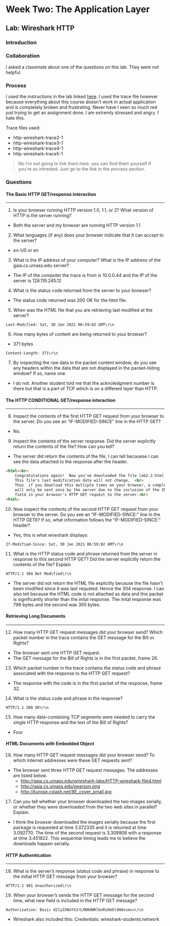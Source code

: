 # Week Two: The Application Layer

## Lab: Wireshark HTTP

### Introduction

### Collaboration
I asked a classmate about one of the questions on this lab. They were not helpful.
### Process
I used the instructions in the lab linked [here](https://gaia.cs.umass.edu/kurose_ross/wireshark.php).
I used the trace file however because everything about this course doesn't work in actual application and is completely broken and frustrating. Never have I seen so much red just trying to get an assignment done. I am extremly stressed and angry. I hate this.

Trace files used:<br>
- http-wireshark-trace2-1
- http-wireshark-trace3-1
- http-wireshark-trace4-1
- http-wireshark-trace5-1

>No I'm not going to link them here. you can find them yourself if you're so intrested. Just go to the link in the process section.
### Questions
#### The Basic HTTP GET/response interaction
***
1. Is your browser running HTTP version 1.0, 1.1, or 2? What version of HTTP is the server running?
- Both the server and my browser are running HTTP version 1.1

2. What languages (if any) does your browser indicate that it can accept to the server?
- en-US or en

3. What is the IP address of your computer? What is the IP address of the gaia.cs.umass.edu server?
- The IP of the computer the trace is from is 10.0.0.44 and the IP of the server is 128.119.245.12

4. What is the status code returned from the server to your browser?
-  The status code returned was 200 OK for the html file.

5. When was the HTML file that you are retrieving last modified at the server?
```
Last-Modified: Sat, 30 Jan 2021 06:59:02 GMT\r\n
```
6. How many bytes of content are being returned to your browser?
- 371 bytes
```
Content-Length: 371\r\n
```

7. By inspecting the raw data in the packet content window, do you see any headers within the data that are not displayed in the packet-listing window? If so, name one.
- I do not. Another student told me that the acknoledgment number is there but that is a part of TCP which is on a different layer than HTTP.

#### The HTTP CONDITIONAL GET/response interaction
***
8. Inspect the contents of the first HTTP GET request from your browser to the server. Do you see an “IF-MODIFIED-SINCE” line in the HTTP GET?
- No.

9. Inspect the contents of the server response. Did the server explicitly return the contents of the file? How can you tell?
- The server did return the contents of the file, I can tell becauese I can see the data attached to the response after the header.
```html
<html><br>
    Congratulations again!  Now you've downloaded the file lab2-2.html. <br>
    This file's last modification date will not change.  <br>
    Thus  if you download this multiple times on your browser, a complete copy <br>
    will only be sent once by the server due to the inclusion of the IN-MODIFIED-SINCE <br>
    field in your browser's HTTP GET request to the server.<br>
<html>

```

10. Now inspect the contents of the second HTTP GET request from your browser to the server. Do you see an “IF-MODIFIED-SINCE:” line in the HTTP GET6? If so, what information follows the “IF-MODIFIED-SINCE:” header?
- Yes, this is what wireshark displays:
```
If-Modified-Since: Sat, 30 Jan 2021 06:59:02 GMT\r\n
```

11. What is the HTTP status code and phrase returned from the server in response to this second HTTP GET? Did the server explicitly return the contents of the file? Explain
```
HTTP/1.1 304 Not Modified\r\n
```
- The server did not return the HTML file explicitly because the file hasn't been modified since it was last requsted. Hence the 304 response. I can also tell because the HTML code is not attached as data and this packet is significantly shorter than the inital response. The inital response was 796 bytes and the second was 305 bytes. 

#### Retrieving Long Documents
***
12. How many HTTP GET request messages did your browser send? Which packet number in the trace contains the GET message for the Bill or Rights?
- The browser sent one HTTP GET request.
- The GET message for the Bill of Rights is in the first packet, frame 26.

13. Which packet number in the trace contains the status code and phrase associated with the response to the HTTP GET request?
- The response with the code is in the first packet of the response, frame 32. 

14. What is the status code and phrase in the response?
```
HTTP/1.1 200 OK\r\n
```

15. How many data-containing TCP segments were needed to carry the single HTTP response and the text of the Bill of Rights?
- Four

#### HTML Documents with Embedded Object
16. How many HTTP GET request messages did your browser send? To which Internet addresses were these GET requests sent?

- The browser sent three HTTP GET request messages. The addresses are listed below.
    - http://gaia.cs.umass.edu/wireshark-labs/HTTP-wireshark-file4.html
    - http://gaia.cs.umass.edu/pearson.png
    - http://kurose.cslash.net/8E_cover_small.jpg

17. Can you tell whether your browser downloaded the two images serially, or whether they were downloaded from the two web sites in parallel? Explain.
- I think the browser downloaded the images serially because the first package is requested at time 3.072335 and it is returned at time 3.092770. The time of the second request is 3.309908 with a response at time 3.451822. This sequential timing leads me to believe the downloads happen serially.

#### HTTP Authentication
***
18. What is the server’s response (status code and phrase) in response to the initial HTTP GET message from your browser?
```
HTTP/1.1 401 Unauthorized\r\n
```
19. When your browser’s sends the HTTP GET message for the second time, what new field is included in the HTTP GET message?
```
Authorization: Basic d2lyZXNoYXJrLXN0dWRlbnRzOm5ldHdvcms=\r\n
```
- Wireshark also included this: Credentials: wireshark-students:network
